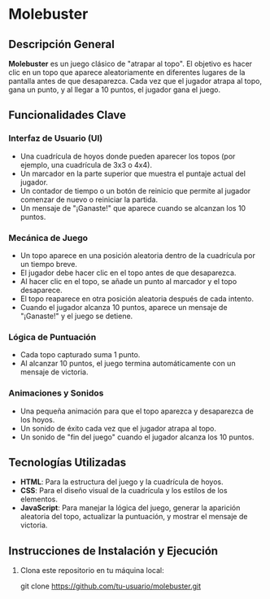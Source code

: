 # Molebuster

## Descripción General
**Molebuster** es un juego clásico de "atrapar al topo". El objetivo es hacer clic en un topo que aparece aleatoriamente en diferentes lugares de la pantalla antes de que desaparezca. Cada vez que el jugador atrapa al topo, gana un punto, y al llegar a 10 puntos, el jugador gana el juego.

## Funcionalidades Clave

### Interfaz de Usuario (UI)
- Una cuadrícula de hoyos donde pueden aparecer los topos (por ejemplo, una cuadrícula de 3x3 o 4x4).
- Un marcador en la parte superior que muestra el puntaje actual del jugador.
- Un contador de tiempo o un botón de reinicio que permite al jugador comenzar de nuevo o reiniciar la partida.
- Un mensaje de "¡Ganaste!" que aparece cuando se alcanzan los 10 puntos.

### Mecánica de Juego
- Un topo aparece en una posición aleatoria dentro de la cuadrícula por un tiempo breve.
- El jugador debe hacer clic en el topo antes de que desaparezca.
- Al hacer clic en el topo, se añade un punto al marcador y el topo desaparece.
- El topo reaparece en otra posición aleatoria después de cada intento.
- Cuando el jugador alcanza 10 puntos, aparece un mensaje de "¡Ganaste!" y el juego se detiene.

### Lógica de Puntuación
- Cada topo capturado suma 1 punto.
- Al alcanzar 10 puntos, el juego termina automáticamente con un mensaje de victoria.

### Animaciones y Sonidos
- Una pequeña animación para que el topo aparezca y desaparezca de los hoyos.
- Un sonido de éxito cada vez que el jugador atrapa al topo.
- Un sonido de "fin del juego" cuando el jugador alcanza los 10 puntos.

## Tecnologías Utilizadas
- **HTML**: Para la estructura del juego y la cuadrícula de hoyos.
- **CSS**: Para el diseño visual de la cuadrícula y los estilos de los elementos.
- **JavaScript**: Para manejar la lógica del juego, generar la aparición aleatoria del topo, actualizar la puntuación, y mostrar el mensaje de victoria.

## Instrucciones de Instalación y Ejecución
1. Clona este repositorio en tu máquina local:
   
   git clone https://github.com/tu-usuario/molebuster.git
